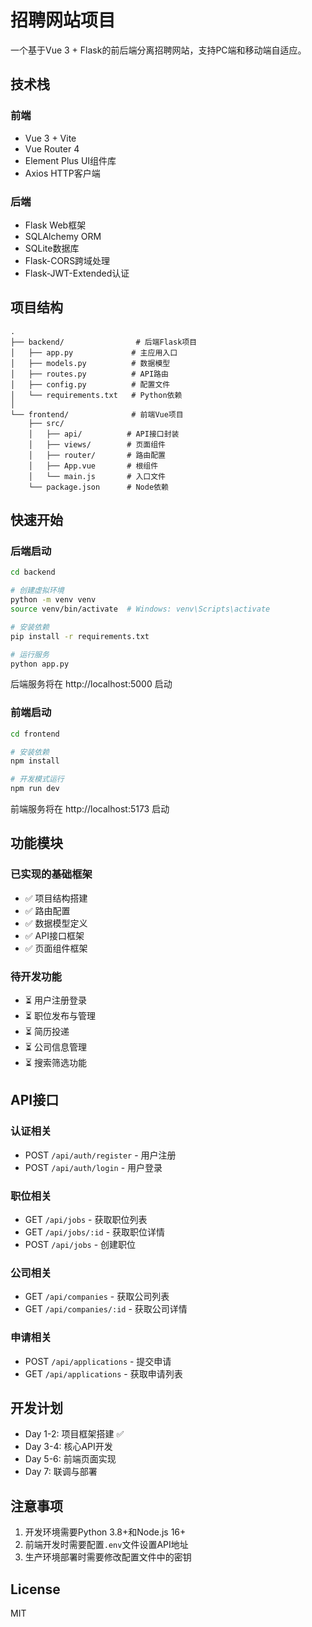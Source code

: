 # 招聘网站项目

一个基于Vue 3 + Flask的前后端分离招聘网站，支持PC端和移动端自适应。

## 技术栈

### 前端
- Vue 3 + Vite
- Vue Router 4
- Element Plus UI组件库
- Axios HTTP客户端

### 后端
- Flask Web框架
- SQLAlchemy ORM
- SQLite数据库
- Flask-CORS跨域处理
- Flask-JWT-Extended认证

## 项目结构

```
.
├── backend/                # 后端Flask项目
│   ├── app.py             # 主应用入口
│   ├── models.py          # 数据模型
│   ├── routes.py          # API路由
│   ├── config.py          # 配置文件
│   └── requirements.txt   # Python依赖
│
└── frontend/              # 前端Vue项目
    ├── src/
    │   ├── api/          # API接口封装
    │   ├── views/        # 页面组件
    │   ├── router/       # 路由配置
    │   ├── App.vue       # 根组件
    │   └── main.js       # 入口文件
    └── package.json      # Node依赖
```

## 快速开始

### 后端启动

```bash
cd backend

# 创建虚拟环境
python -m venv venv
source venv/bin/activate  # Windows: venv\Scripts\activate

# 安装依赖
pip install -r requirements.txt

# 运行服务
python app.py
```

后端服务将在 http://localhost:5000 启动

### 前端启动

```bash
cd frontend

# 安装依赖
npm install

# 开发模式运行
npm run dev
```

前端服务将在 http://localhost:5173 启动

## 功能模块

### 已实现的基础框架
- ✅ 项目结构搭建
- ✅ 路由配置
- ✅ 数据模型定义
- ✅ API接口框架
- ✅ 页面组件框架

### 待开发功能
- ⏳ 用户注册登录
- ⏳ 职位发布与管理
- ⏳ 简历投递
- ⏳ 公司信息管理
- ⏳ 搜索筛选功能

## API接口

### 认证相关
- POST `/api/auth/register` - 用户注册
- POST `/api/auth/login` - 用户登录

### 职位相关
- GET `/api/jobs` - 获取职位列表
- GET `/api/jobs/:id` - 获取职位详情
- POST `/api/jobs` - 创建职位

### 公司相关
- GET `/api/companies` - 获取公司列表
- GET `/api/companies/:id` - 获取公司详情

### 申请相关
- POST `/api/applications` - 提交申请
- GET `/api/applications` - 获取申请列表

## 开发计划

- Day 1-2: 项目框架搭建 ✅
- Day 3-4: 核心API开发
- Day 5-6: 前端页面实现
- Day 7: 联调与部署

## 注意事项

1. 开发环境需要Python 3.8+和Node.js 16+
2. 前端开发时需要配置`.env`文件设置API地址
3. 生产环境部署时需要修改配置文件中的密钥

## License

MIT